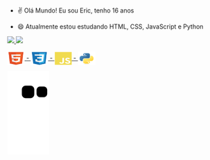 - ✌ Olá Mundo! Eu sou Eric, tenho 16 anos

- 😄 Atualmente estou estudando HTML, CSS, JavaScript e Python

<div align="left">
  <a href="https://github.com/EriccMB">
  <img height="180em" src="https://github-readme-stats.vercel.app/api?username=EriccMB&show_icons=true&theme=synthwave&include_all_commits=true&count_private=true"/>
  <img height="180em" src="https://github-readme-stats.vercel.app/api/top-langs/?username=EriccMB&layout=compact&langs_count=7&theme=synthwave"/>
</div>

<div style="display: inline_block"><br>
  <img align="center" alt="HTML" height="30" width="40" src="https://raw.githubusercontent.com/devicons/devicon/master/icons/html5/html5-original.svg"> - 
  <img align="center" alt="CSS" height="30" width="40" src="https://raw.githubusercontent.com/devicons/devicon/master/icons/css3/css3-original.svg"> - 
  <img align="center" alt="Js" height="30" width="40" src="https://raw.githubusercontent.com/devicons/devicon/master/icons/javascript/javascript-plain.svg"> - 
  <img align="center" alt="Python" height="30" width="40" src="https://raw.githubusercontent.com/devicons/devicon/master/icons/python/python-original.svg">
</div>
  
![Snake animation](https://github.com/EriccMB/EriccMB/blob/output/github-contribution-grid-snake.svg)
